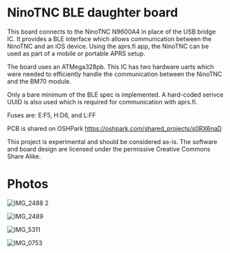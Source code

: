 # NinoTNC BLE daughter board

This board connects to the NinoTNC N9600A4 in place of the USB bridge IC. It provides a BLE
interface which allows communication between the NinoTNC and an iOS device. Using the aprs.fi
app, the NinoTNC can be used as part of a mobile or portable APRS setup.

The board uses an ATMega328pb. This IC has two hardware uarts which were needed to efficiently
handle the communication between the NinoTNC and the BM70 module. 

Only a bare minimum of the BLE spec is implemented. A hard-coded serivce UUID is also used 
which is required for communication with aprs.fi. 

Fuses are: E:F5, H:D6, and L:FF

PCB is shared on OSHPark https://oshpark.com/shared_projects/s0RX6naD

This project is experimental and should be considered as-is. The software and board design are
licensed under the permissive Creative Commons Share Alike.

# Photos

![IMG_2488 2](https://user-images.githubusercontent.com/55116/218492105-87959d4b-2ce6-4e80-bd81-f676048063d9.jpg)

![IMG_2489](https://user-images.githubusercontent.com/55116/218492130-1c20ec6f-75b8-4714-a3e1-dc45aa7b9023.jpg)

![IMG_5311](https://user-images.githubusercontent.com/55116/218492169-c724f344-5984-4dfa-bfe3-4c4532da6e52.jpg)

![IMG_0753](https://user-images.githubusercontent.com/55116/218492350-b8926ebc-5c25-4017-8e1e-997665a8e2ad.JPG)
